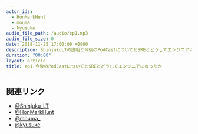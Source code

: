 ```yaml
---
actor_ids:
  - HonMarkHunt
  - mnuma
  - kyusuke
audio_file_path: /audio/ep1.mp3
audio_file_size: 0
date: 2018-11-25 17:00:00 +0900
description: ShinjukuLTの説明と今後のPodCastについてとSREとどうしてエンジニアになったかについて話しました
duration: "00:00"
layout: article
title: ep1.今後のPodCastについてとSREとどうしてエンジニアになったか
---
```


## 関連リンク

- [@Shinjuku_LT](https://twitter.com/Shinjuku_LT)
- [@HonMarkHunt](https://twitter.com/HonMarkHunt)
- [@mnuma_](https://twitter.com/mnuma_)
- [@kyusuke](https://twitter.com/8140i2865_3)
